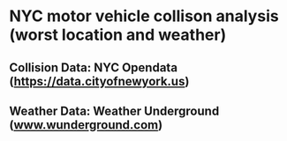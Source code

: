# NYC motor vehicle collison analysis (worst location and weather)

## Collision Data: NYC Opendata (https://data.cityofnewyork.us)
## Weather Data: Weather Underground (www.wunderground.com)

